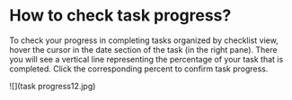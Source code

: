 # How to check task progress?

To check your progress in completing tasks organized by checklist view, hover the cursor in the date section of the task \(in the right pane\). There you will see a vertical line representing the percentage of your task that is completed. Click the corresponding percent to confirm task progress.

![](task progress12.jpg)

